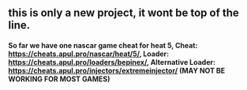 ## this is only a new project, it wont be top of the line.
#### So far we have one nascar game cheat for heat 5, Cheat: https://cheats.apul.pro/nascar/heat/5/, Loader: https://cheats.apul.pro/loaders/bepinex/, Alternative Loader: https://cheats.apul.pro/injectors/extremeinjector/ (MAY NOT BE WORKING FOR MOST GAMES)
